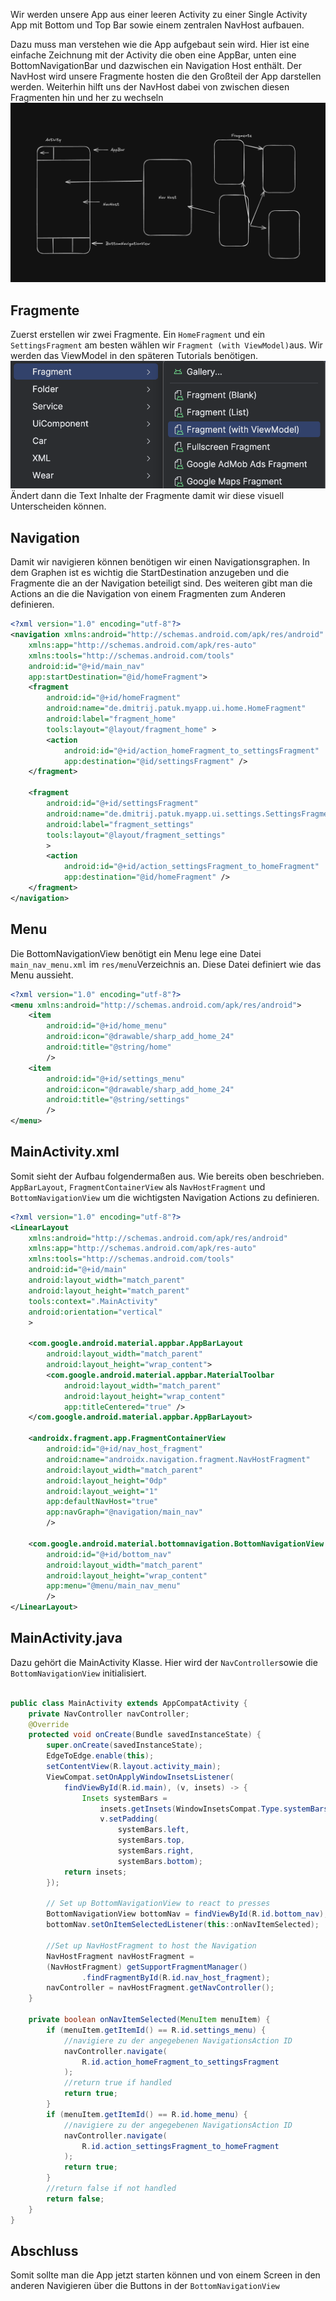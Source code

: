 
Wir werden unsere App aus einer leeren Activity zu einer Single Activity App mit Bottom und Top Bar sowie einem zentralen NavHost aufbauen. 

Dazu muss man verstehen wie die App aufgebaut sein wird.
Hier ist eine einfache Zeichnung mit der Activity die oben eine AppBar, unten eine BottomNavigationBar und dazwischen ein Navigation Host enthält.
Der NavHost wird unsere Fragmente hosten die den Großteil der App darstellen werden. Weiterhin hilft uns der NavHost dabei von zwischen diesen Fragmenten hin und her zu wechseln 
![MainActivity overview](readme-start-images/NavigationsHost.png)

## Fragmente

Zuerst erstellen wir zwei Fragmente. Ein `HomeFragment` und ein `SettingsFragment` am besten wählen wir `Fragment (with ViewModel)`aus. Wir werden das ViewModel in den späteren Tutorials benötigen. 
![Select Fragment with View](readme-start-images/fragment_with_viewmodel_menu.png)
Ändert dann die Text Inhalte der Fragmente damit wir diese visuell Unterscheiden können.

## Navigation
Damit wir navigieren können benötigen wir einen Navigationsgraphen. In dem Graphen ist es wichtig die StartDestination anzugeben und die Fragmente die an der Navigation beteiligt sind.
Des weiteren gibt man die Actions an die die Navigation von einem Fragmenten zum Anderen definieren.
```xml
<?xml version="1.0" encoding="utf-8"?>  
<navigation xmlns:android="http://schemas.android.com/apk/res/android"  
    xmlns:app="http://schemas.android.com/apk/res-auto"  
    xmlns:tools="http://schemas.android.com/tools"  
    android:id="@+id/main_nav"  
    app:startDestination="@id/homeFragment">  
    <fragment        
	    android:id="@+id/homeFragment"  
        android:name="de.dmitrij.patuk.myapp.ui.home.HomeFragment"  
        android:label="fragment_home"  
        tools:layout="@layout/fragment_home" >  
        <action            
	        android:id="@+id/action_homeFragment_to_settingsFragment"  
            app:destination="@id/settingsFragment" />  
    </fragment>    
    
    <fragment        
	    android:id="@+id/settingsFragment"  
        android:name="de.dmitrij.patuk.myapp.ui.settings.SettingsFragment"  
        android:label="fragment_settings"  
        tools:layout="@layout/fragment_settings"  
        >  
        <action           
	        android:id="@+id/action_settingsFragment_to_homeFragment"  
            app:destination="@id/homeFragment" />  
    </fragment>    
</navigation>
```

## Menu
Die BottomNavigationView benötigt ein Menu lege eine Datei `main_nav_menu.xml` im `res/menu`Verzeichnis an. Diese Datei definiert wie das Menu aussieht.
```xml
<?xml version="1.0" encoding="utf-8"?>  
<menu xmlns:android="http://schemas.android.com/apk/res/android">  
    <item        
	    android:id="@+id/home_menu"  
        android:icon="@drawable/sharp_add_home_24"  
        android:title="@string/home"  
        />  
    <item        
	    android:id="@+id/settings_menu"  
        android:icon="@drawable/sharp_add_home_24"  
        android:title="@string/settings"  
        />  
</menu>
```

## MainActivity.xml
Somit sieht der Aufbau folgendermaßen aus. Wie bereits oben beschrieben. `AppBarLayout`, `FragmentContainerView` als `NavHostFragment` und `BottomNavigationView` um die wichtigsten Navigation Actions zu definieren.
```xml
<?xml version="1.0" encoding="utf-8"?>  
<LinearLayout  
    xmlns:android="http://schemas.android.com/apk/res/android"  
    xmlns:app="http://schemas.android.com/apk/res-auto"  
    xmlns:tools="http://schemas.android.com/tools"  
    android:id="@+id/main"  
    android:layout_width="match_parent"  
    android:layout_height="match_parent"  
    tools:context=".MainActivity"  
    android:orientation="vertical"  
    >  
  
    <com.google.android.material.appbar.AppBarLayout        
	    android:layout_width="match_parent"  
        android:layout_height="wrap_content">  
        <com.google.android.material.appbar.MaterialToolbar            
	        android:layout_width="match_parent"  
            android:layout_height="wrap_content"  
            app:titleCentered="true" />  
    </com.google.android.material.appbar.AppBarLayout> 
     
    <androidx.fragment.app.FragmentContainerView        
	    android:id="@+id/nav_host_fragment"  
        android:name="androidx.navigation.fragment.NavHostFragment"  
        android:layout_width="match_parent"  
        android:layout_height="0dp"  
        android:layout_weight="1"  
        app:defaultNavHost="true"  
        app:navGraph="@navigation/main_nav"  
        />  
  
	<com.google.android.material.bottomnavigation.BottomNavigationView       
	    android:id="@+id/bottom_nav"  
        android:layout_width="match_parent"  
        android:layout_height="wrap_content"  
        app:menu="@menu/main_nav_menu"  
        />  
</LinearLayout>
```

## MainActivity.java
Dazu gehört die MainActivity Klasse. Hier wird der `NavController`sowie die `BottomNavigationView` initialisiert. 
```java
  
public class MainActivity extends AppCompatActivity {  
    private NavController navController;  
    @Override  
    protected void onCreate(Bundle savedInstanceState) {  
        super.onCreate(savedInstanceState);  
        EdgeToEdge.enable(this);  
        setContentView(R.layout.activity_main);  
        ViewCompat.setOnApplyWindowInsetsListener(
	        findViewById(R.id.main), (v, insets) -> {  
	            Insets systemBars = 
		            insets.getInsets(WindowInsetsCompat.Type.systemBars());  
		            v.setPadding(
			            systemBars.left, 
			            systemBars.top, 
			            systemBars.right, 
			            systemBars.bottom);  
            return insets;  
        });  
  
        // Set up BottomNavigationView to react to presses  
        BottomNavigationView bottomNav = findViewById(R.id.bottom_nav);  
        bottomNav.setOnItemSelectedListener(this::onNavItemSelected);  
		
		//Set up NavHostFragment to host the Navigation
        NavHostFragment navHostFragment = 
        (NavHostFragment) getSupportFragmentManager()  
		        .findFragmentById(R.id.nav_host_fragment);  
        navController = navHostFragment.getNavController();  
    }  
  
    private boolean onNavItemSelected(MenuItem menuItem) {  
        if (menuItem.getItemId() == R.id.settings_menu) {
	        //navigiere zu der angegebenen NavigationsAction ID
	        navController.navigate(
		        R.id.action_homeFragment_to_settingsFragment
			);  
			//return true if handled
            return true;  
        }  
        if (menuItem.getItemId() == R.id.home_menu) {  
	        //navigiere zu der angegebenen NavigationsAction ID
            navController.navigate(
	            R.id.action_settingsFragment_to_homeFragment
			);  
            return true;  
        } 	
		//return false if not handled 
        return false;  
    }  
}
```

## Abschluss
Somit sollte man die App jetzt starten können und von einem Screen in den anderen Navigieren über die Buttons in der `BottomNavigationView`